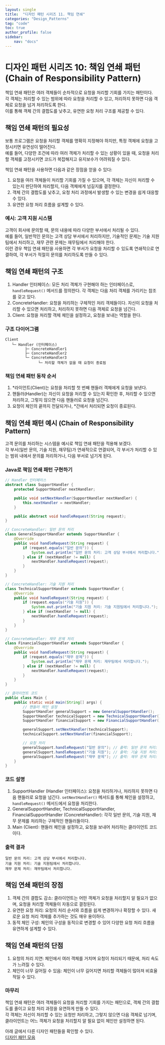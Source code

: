 ```yaml
---
layout: single
title:  "디자인 패턴 시리즈 11. 책임 연쇄"
categories: "Design_Patterns"
tag: "code"
toc: true
author_profile: false
sidebar:
    nav: "docs"
---
```


# 디자인 패턴 시리즈 10: 책임 연쇄 패턴 (Chain of Responsibility Pattern)  

책임 연쇄 패턴은 여러 객체들이 순차적으로 요청을 처리할 기회를 가지는 패턴이다.  
각 객체는 처리할 수 있는 범위에 따라 요청을 처리할 수 있고, 처리하지 못하면 다음 객체로 요청을 넘겨 처리하도록 한다.  
이를 통해 객체 간의 결합도를 낮추고, 유연한 요청 처리 구조를 제공할 수 있다.  

## 책임 연쇄 패턴의 필요성  

보통 프로그램은 요청을 처리할 객체를 명확히 지정해야 하지만, 특정 객체에 요청을 고정시키면 유연성이 떨어진다.  
예를 들어, 다양한 조건에 따라 여러 객체가 처리할 수 있는 상황이 있을 때, 요청을 처리할 객체를 고정시키면 코드가 복잡해지고 유지보수가 어려워질 수 있다.  

책임 연쇄 패턴을 사용하면 다음과 같은 장점을 얻을 수 있다:  

1. 요청을 여러 객체들이 처리할 기회를 가질 수 있으며, 각 객체는 자신이 처리할 수 있는지 판단하여 처리할지, 다음 객체에게 넘길지를 결정한다.  
2. 객체 간의 결합도를 낮추고, 요청 처리 과정에서 발생할 수 있는 변경을 쉽게 대응할 수 있다.  
3. 유연한 요청 처리 흐름을 설계할 수 있다.  

### 예시: 고객 지원 시스템  

고객이 회사에 문의할 때, 문의 내용에 따라 다양한 부서에서 처리될 수 있다.  
예를 들어, 일반적인 문의는 고객 상담 부서에서 처리하지만, 기술적인 문제는 기술 지원팀에서 처리하고, 재무 관련 문제는 재무팀에서 처리해야 한다.  
이런 경우 책임 연쇄 패턴을 사용하면 각 부서가 요청을 처리할 수 있도록 연쇄적으로 연결하여, 각 부서가 적절히 문의를 처리하도록 만들 수 있다.  

## 책임 연쇄 패턴의 구조  

1. Handler 인터페이스: 모든 처리 객체가 구현해야 하는 인터페이스로, `handleRequest()` 메서드를 정의한다. 각 객체는 다음 처리 객체를 가리키는 참조를 갖고 있다.  
2. ConcreteHandler: 요청을 처리하는 구체적인 처리 객체들이다. 자신이 요청을 처리할 수 있으면 처리하고, 처리하지 못하면 다음 객체로 요청을 넘긴다.  
3. Client: 요청을 처리할 객체 체인을 설정하고, 요청을 보내는 역할을 한다.  

### 구조 다이어그램  

```
Client
   └─ Handler (인터페이스)
         ├─ ConcreteHandler1
         ├─ ConcreteHandler2
         └─ ConcreteHandler3
               └─ 처리할 객체가 없을 때 요청이 종료됨
```  

### 책임 연쇄 패턴 동작 순서  

1. *라이언트(Client)는 요청을 처리할 첫 번째 핸들러 객체에게 요청을 보낸다.  
2. 핸들러(Handler)는 자신이 요청을 처리할 수 있는지 확인한 후, 처리할 수 있으면 처리하고, 그렇지 않으면 다음 핸들러로 요청을 넘긴다.  
3. 요청이 체인의 끝까지 전달되거나, *간에서 처리되면 요청이 종료된다.  

## 책임 연쇄 패턴 예시 (Chain of Responsibility Pattern)  

고객 문의를 처리하는 시스템을 예시로 책임 연쇄 패턴을 적용해 보겠다.  
각 부서(일반 문의, 기술 지원, 재무팀)가 연쇄적으로 연결되어, 각 부서가 처리할 수 있는 범위 내에서 문의를 처리하거나, 다음 부서로 넘기게 된다.  

### Java로 책임 연쇄 패턴 구현하기  

```java
// Handler 인터페이스
abstract class SupportHandler {
    protected SupportHandler nextHandler;

    public void setNextHandler(SupportHandler nextHandler) {
        this.nextHandler = nextHandler;
    }

    public abstract void handleRequest(String request);
}

// ConcreteHandler: 일반 문의 처리
class GeneralSupportHandler extends SupportHandler {
    @Override
    public void handleRequest(String request) {
        if (request.equals("일반 문의")) {
            System.out.println("일반 문의 처리: 고객 상담 부서에서 처리합니다.");
        } else if (nextHandler != null) {
            nextHandler.handleRequest(request);
        }
    }
}

// ConcreteHandler: 기술 지원 처리
class TechnicalSupportHandler extends SupportHandler {
    @Override
    public void handleRequest(String request) {
        if (request.equals("기술 지원")) {
            System.out.println("기술 지원 처리: 기술 지원팀에서 처리합니다.");
        } else if (nextHandler != null) {
            nextHandler.handleRequest(request);
        }
    }
}

// ConcreteHandler: 재무 문제 처리
class FinancialSupportHandler extends SupportHandler {
    @Override
    public void handleRequest(String request) {
        if (request.equals("재무 문제")) {
            System.out.println("재무 문제 처리: 재무팀에서 처리합니다.");
        } else if (nextHandler != null) {
            nextHandler.handleRequest(request);
        }
    }
}

// 클라이언트 코드
public class Main {
    public static void main(String[] args) {
        // 핸들러 체인 설정
        SupportHandler generalSupport = new GeneralSupportHandler();
        SupportHandler technicalSupport = new TechnicalSupportHandler();
        SupportHandler financialSupport = new FinancialSupportHandler();

        generalSupport.setNextHandler(technicalSupport);
        technicalSupport.setNextHandler(financialSupport);

        // 요청 처리
        generalSupport.handleRequest("일반 문의"); // 출력: 일반 문의 처리: 고객 상담 부서에서 처리합니다.
        generalSupport.handleRequest("기술 지원"); // 출력: 기술 지원 처리: 기술 지원팀에서 처리합니다.
        generalSupport.handleRequest("재무 문제"); // 출력: 재무 문제 처리: 재무팀에서 처리합니다.
    }
}
```  

### 코드 설명  

1. SupportHandler (Handler 인터페이스): 요청을 처리하거나, 처리하지 못하면 다음 핸들러로 요청을 넘긴다. `setNextHandler()` 메서드를 통해 체인을 설정하고, `handleRequest()` 메서드에서 요청을 처리한다.  
2. GeneralSupportHandler, TechnicalSupportHandler, FinancialSupportHandler (ConcreteHandler): 각각 일반 문의, 기술 지원, 재무 문제를 처리하는 구체적인 핸들러들이다.  
3. Main (Client): 핸들러 체인을 설정하고, 요청을 보내어 처리하는 클라이언트 코드이다.  

### 출력 결과  

```
일반 문의 처리: 고객 상담 부서에서 처리합니다.
기술 지원 처리: 기술 지원팀에서 처리합니다.
재무 문제 처리: 재무팀에서 처리합니다.
```  

## 책임 연쇄 패턴의 장점  

1. 객체 간의 결합도 감소: 클라이언트는 어떤 객체가 요청을 처리할지 알 필요가 없으며, 요청을 처리할 객체들이 자동으로 결정된다.
2. 유연한 요청 처리: 요청의 처리 순서와 흐름을 쉽게 변경하거나 확장할 수 있다. 새로운 요청 처리 객체를 추가하는 것도 매우 용이하다.  
3. 동적 체인 구성: 체인의 구성을 동적으로 변경할 수 있어 다양한 요청 처리 흐름을 유연하게 설계할 수 있다.  

## 책임 연쇄 패턴의 단점  

1. 요청의 처리 지연: 체인에서 여러 객체를 거치며 요청이 처리되기 때문에, 처리 속도가 느려질 수 있다.  
2. 체인이 너무 길어질 수 있음: 체인이 너무 길어지면 처리할 객체들이 많아져 비효율적일 수 있다.  



### 마무리  

책임 연쇄 패턴은 여러 객체들이 요청을 처리할 기회를 가지는 패턴으로, 객체 간의 결합도를 줄이고 요청 처리 과정을 유연하게 만들 수 있다.  
각 객체는 자신이 처리할 수 있는 요청만 처리하고, 그렇지 않으면 다음 객체로 넘기며, 클라이언트는 어느 객체가 요청을 처리할지 알 필요 없이 체인만 설정하면 된다.  

아래 글에서 다른 디자인 패턴들을 확인할 수 있다.  
[디자인 패턴 모음](https://gihak111.github.io/design/patterns/2024/11/05/Types_Of_Design_Patterns_upload.html)  